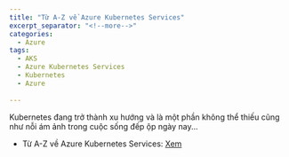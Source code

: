 ```yaml
---
title: "Từ A-Z về Azure Kubernetes Services"
excerpt_separator: "<!--more-->"
categories:
  - Azure
tags:
  - AKS
  - Azure Kubernetes Services
  - Kubernetes
  - Azure
  
---
```


Kubernetes đang trở thành xu hướng và là một phần không thể thiếu cũng như nỗi ám ảnh trong cuộc sống đếp ộp ngày nay...

* Từ A-Z về Azure Kubernetes Services: <a href="https://www.youtube.com/watch?v=Ess4VaQzdWw&t=46s" target="_blank" rel="noopener">Xem</a>

